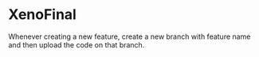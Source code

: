 # XenoFinal

Whenever creating a new feature, create a new branch with feature name and then upload the code on that branch.
